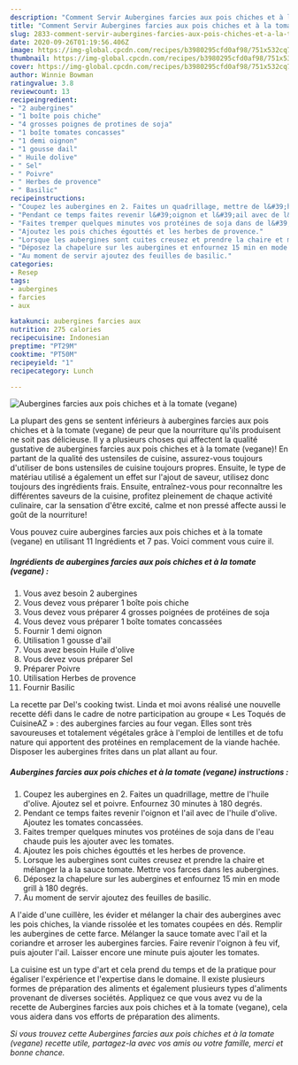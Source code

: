 ```yaml
---
description: "Comment Servir Aubergines farcies aux pois chiches et à la tomate (vegane)"
title: "Comment Servir Aubergines farcies aux pois chiches et à la tomate (vegane)"
slug: 2833-comment-servir-aubergines-farcies-aux-pois-chiches-et-a-la-tomate-vegane
date: 2020-09-26T01:19:56.406Z
image: https://img-global.cpcdn.com/recipes/b3980295cfd0af98/751x532cq70/aubergines-farcies-aux-pois-chiches-et-a-la-tomate-vegane-photo-principale-de-la-recette.jpg
thumbnail: https://img-global.cpcdn.com/recipes/b3980295cfd0af98/751x532cq70/aubergines-farcies-aux-pois-chiches-et-a-la-tomate-vegane-photo-principale-de-la-recette.jpg
cover: https://img-global.cpcdn.com/recipes/b3980295cfd0af98/751x532cq70/aubergines-farcies-aux-pois-chiches-et-a-la-tomate-vegane-photo-principale-de-la-recette.jpg
author: Winnie Bowman
ratingvalue: 3.8
reviewcount: 13
recipeingredient:
- "2 aubergines"
- "1 boîte pois chiche"
- "4 grosses poignes de protines de soja"
- "1 boîte tomates concasses"
- "1 demi oignon"
- "1 gousse dail"
- " Huile dolive"
- " Sel"
- " Poivre"
- " Herbes de provence"
- " Basilic"
recipeinstructions:
- "Coupez les aubergines en 2. Faites un quadrillage, mettre de l&#39;huile d&#39;olive. Ajoutez sel et poivre. Enfournez 30 minutes à 180 degrés."
- "Pendant ce temps faites revenir l&#39;oignon et l&#39;ail avec de l&#39;huile d&#39;olive. Ajoutez les tomates concassées."
- "Faites tremper quelques minutes vos protéines de soja dans de l&#39;eau chaude puis les ajouter avec les tomates."
- "Ajoutez les pois chiches égouttés et les herbes de provence."
- "Lorsque les aubergines sont cuites creusez et prendre la chaire et mélanger la a la sauce tomate. Mettre vos farces dans les aubergines."
- "Déposez la chapelure sur les aubergines et enfournez 15 min en mode grill à 180 degrés."
- "Au moment de servir ajoutez des feuilles de basilic."
categories:
- Resep
tags:
- aubergines
- farcies
- aux

katakunci: aubergines farcies aux 
nutrition: 275 calories
recipecuisine: Indonesian
preptime: "PT29M"
cooktime: "PT50M"
recipeyield: "1"
recipecategory: Lunch

---
```



![Aubergines farcies aux pois chiches et à la tomate (vegane)](https://img-global.cpcdn.com/recipes/b3980295cfd0af98/751x532cq70/aubergines-farcies-aux-pois-chiches-et-a-la-tomate-vegane-photo-principale-de-la-recette.jpg)

La plupart des gens se sentent inférieurs à aubergines farcies aux pois chiches et à la tomate (vegane) de peur que la nourriture qu'ils produisent ne soit pas délicieuse. Il y a plusieurs choses qui affectent la qualité gustative de aubergines farcies aux pois chiches et à la tomate (vegane)! En partant de la qualité des ustensiles de cuisine, assurez-vous toujours d'utiliser de bons ustensiles de cuisine toujours propres. Ensuite, le type de matériau utilisé a également un effet sur l'ajout de saveur, utilisez donc toujours des ingrédients frais. Ensuite, entraînez-vous pour reconnaître les différentes saveurs de la cuisine, profitez pleinement de chaque activité culinaire, car la sensation d'être excité, calme et non pressé affecte aussi le goût de la nourriture!

<!--inarticleads1-->

Vous pouvez cuire aubergines farcies aux pois chiches et à la tomate (vegane) en utilisant 11 Ingrédients et 7 pas. Voici comment vous cuire il.

##### Ingrédients de aubergines farcies aux pois chiches et à la tomate (vegane) :

1. Vous avez besoin 2 aubergines
1. Vous devez vous préparer 1 boîte pois chiche
1. Vous devez vous préparer 4 grosses poignées de protéines de soja
1. Vous devez vous préparer 1 boîte tomates concassées
1. Fournir 1 demi oignon
1. Utilisation 1 gousse d&#39;ail
1. Vous avez besoin  Huile d&#39;olive
1. Vous devez vous préparer  Sel
1. Préparer  Poivre
1. Utilisation  Herbes de provence
1. Fournir  Basilic


La recette par Del&#39;s cooking twist. Linda et moi avons réalisé une nouvelle recette défi dans le cadre de notre participation au groupe « Les Toqués de CuisineAZ » : des aubergines farcies au four vegan. Elles sont très savoureuses et totalement végétales grâce à l&#39;emploi de lentilles et de tofu nature qui apportent des protéines en remplacement de la viande hachée. Disposer les aubergines frites dans un plat allant au four. 

<!--inarticleads2-->

##### Aubergines farcies aux pois chiches et à la tomate (vegane) instructions :

1. Coupez les aubergines en 2. Faites un quadrillage, mettre de l&#39;huile d&#39;olive. Ajoutez sel et poivre. Enfournez 30 minutes à 180 degrés.
1. Pendant ce temps faites revenir l&#39;oignon et l&#39;ail avec de l&#39;huile d&#39;olive. Ajoutez les tomates concassées.
1. Faites tremper quelques minutes vos protéines de soja dans de l&#39;eau chaude puis les ajouter avec les tomates.
1. Ajoutez les pois chiches égouttés et les herbes de provence.
1. Lorsque les aubergines sont cuites creusez et prendre la chaire et mélanger la a la sauce tomate. Mettre vos farces dans les aubergines.
1. Déposez la chapelure sur les aubergines et enfournez 15 min en mode grill à 180 degrés.
1. Au moment de servir ajoutez des feuilles de basilic.


A l&#39;aide d&#39;une cuillère, les évider et mélanger la chair des aubergines avec les pois chiches, la viande rissolée et les tomates coupées en dés. Remplir les aubergines de cette farce. Mélanger la sauce tomate avec l&#39;ail et la coriandre et arroser les aubergines farcies. Faire revenir l&#39;oignon à feu vif, puis ajouter l&#39;ail. Laisser encore une minute puis ajouter les tomates. 

<!--inarticleads1-->

<p>
La cuisine est un type d'art et cela prend du temps et de la pratique pour égaliser l'expérience et l'expertise dans le domaine. Il existe plusieurs formes de préparation des aliments et également plusieurs types d'aliments provenant de diverses sociétés. Appliquez ce que vous avez vu de la recette de Aubergines farcies aux pois chiches et à la tomate (vegane), cela vous aidera dans vos efforts de préparation des aliments.
</p>

<p>
<i>Si vous trouvez cette Aubergines farcies aux pois chiches et à la tomate (vegane) recette utile, partagez-la avec vos amis ou votre famille, merci et bonne chance.</i>
</p>
